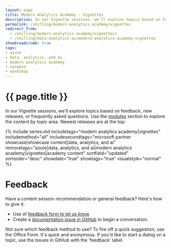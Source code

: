 ```yaml
---
layout: page
title: Modern Analytics Academy - Vignettes
description: In our Vignette sessions, we'll explore topics based on feedback or frequently asked questions. We'll update the content here as the series continues.
permalink: /skilling/modern-analytics-academy/vignettes
redirect_from:
  - /skilling/modern-analytics-academy/vignettes/
  - /skilling/data-analytics-ai/modern-analytics-academy-vignettes
showbreadcrumb: true
tags:
- azure
- data, analytics, and ai
- modern analytics academy
- synapse
- workshop
---
```


# {{ page.title }}

In our Vignette sessions, we'll explore topics based on feedback, new releases, or frequently asked questions. Use the [modules](/PartnerResources/skilling/modern-analytics-academy/modules) section to explore the content by topic area. Newest releases are at the top:

{% include series.md 
    includetags="modern analytics academy|vignettes" includemethod="all" 
    includesecondtags="microsoft partner showcase|showcase content|data, analytics, and ai" 
    removetags="azure|data, analytics, and ai|modern analytics academy|vignettes|academy content" 
    sortfield="updated" sortorder="desc" showdate="true" showtags="true"
    visualstyle="normal"
%}

# Feedback

Have a content session recommendation or general feedback? Here's how to give it:
* Use of [feedback form to let us know](https://aka.ms/maa-feedback)
* Create a [documentation issue in GitHub](https://github.com/microsoft/PartnerResources/issues/new?labels=feedback&title=Modern%20Analytics%20Academy%20feedback) to begin a conversation.

Not sure which feedback method to use? To fire off a quick suggestion, use the Office Form. It's quick and anonymous. If you'd like to start a dialog on a topic, use the Issues in GitHub with the 'feedback' label.


